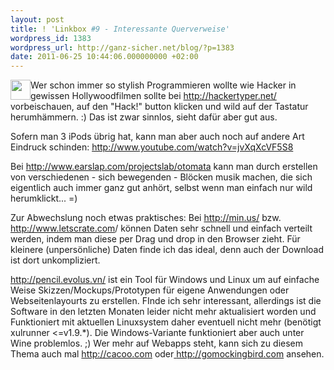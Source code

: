 ```yaml
---
layout: post
title: ! 'Linkbox #9 - Interessante Querverweise'
wordpress_id: 1383
wordpress_url: http://ganz-sicher.net/blog/?p=1383
date: 2011-06-25 10:44:06.000000000 +02:00
---
```

<p><p><img style="float: left;" src="http://ganz-sicher.net/blog/wp-content/uploads/links.png" alt="" width="32" height="32" /> Wer schon immer so stylish Programmieren wollte wie Hacker in gewissen Hollywoodfilmen sollte bei <a href="http://hackertyper.net/ ">http://hackertyper.net/</a> vorbeischauen, auf den "Hack!" button klicken und wild auf der Tastatur herumh&auml;mmern. :) Das ist zwar sinnlos, sieht daf&uuml;r aber gut aus.

Sofern man 3 iPods &uuml;brig hat, kann man aber auch noch auf andere Art Eindruck schinden:&nbsp;<a href="http://www.youtube.com/watch?v=jvXqXcVF5S8">http://www.youtube.com/watch?v=jvXqXcVF5S8</a>

Bei <a href="http://www.earslap.com/projectslab/otomata">http://www.earslap.com/projectslab/otomata</a> kann man durch erstellen von verschiedenen - sich bewegenden - Bl&ouml;cken musik machen, die sich eigentlich auch immer ganz gut anh&ouml;rt, selbst wenn man einfach nur wild herumklickt... =)

Zur Abwechslung noch etwas praktisches: Bei&nbsp;<a href="http://min.us/">http://min.us/</a> bzw. <a href="http://www.letscrate.com">http://www.letscrate.com</a>/ k&ouml;nnen Daten sehr schnell und einfach verteilt werden, indem man diese per Drag und drop in den Browser zieht. F&uuml;r kleinere (unpers&ouml;nliche) Daten finde ich das ideal, denn auch der Download ist dort unkompliziert.

<a href="http://pencil.evolus.vn/ ">http://pencil.evolus.vn/</a> ist ein Tool f&uuml;r Windows und Linux um auf einfache Weise Skizzen/Mockups/Prototypen f&uuml;r eigene Anwendungen oder Webseitenlayourts zu erstellen. FInde ich sehr interessant, allerdings ist die Software in den letzten Monaten leider nicht mehr aktualisiert worden und Funktioniert mit aktuellen Linuxsystem daher eventuell nicht mehr (ben&ouml;tigt xulrunner &lt;=v1.9.*). Die Windows-Variante funktioniert aber auch unter Wine problemlos. ;)
Wer mehr auf Webapps steht, kann sich zu diesem Thema auch mal <a href="http://cacoo.com">http://cacoo.com</a> oder<a href=" http://gomockingbird.com"> http://gomockingbird.com</a> ansehen.</p><div></div></p>
